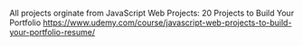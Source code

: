All projects orginate from JavaScript Web Projects: 20 Projects to Build Your Portfolio
https://www.udemy.com/course/javascript-web-projects-to-build-your-portfolio-resume/
